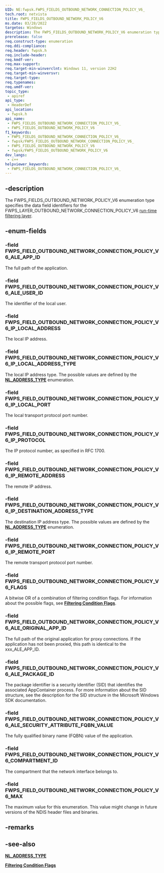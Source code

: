 ```yaml
---
UID: NE:fwpsk.FWPS_FIELDS_OUTBOUND_NETWORK_CONNECTION_POLICY_V6_
tech.root: netvista
title: FWPS_FIELDS_OUTBOUND_NETWORK_POLICY_V6
ms.date: 03/28/2022
targetos: Windows
description: The FWPS_FIELDS_OUTBOUND_NETWORK_POLICY_V6 enumeration type specifies the data field identifiers for the FWPS_LAYER_OUTBOUND_NETWORK_CONNECTION_POLICY_V6 run-time filtering layer.
prerelease: false
req.construct-type: enumeration
req.ddi-compliance: 
req.header: fwpsk.h
req.include-header: 
req.kmdf-ver: 
req.max-support: 
req.target-min-winverclnt: Windows 11, version 22H2
req.target-min-winversvr: 
req.target-type: 
req.typenames: 
req.umdf-ver: 
topic_type:
 - apiref
api_type:
 - HeaderDef
api_location:
 - fwpsk.h
api_name:
 - FWPS_FIELDS_OUTBOUND_NETWORK_CONNECTION_POLICY_V6_
 - FWPS_FIELDS_OUTBOUND_NETWORK_POLICY_V6
f1_keywords:
 - FWPS_FIELDS_OUTBOUND_NETWORK_CONNECTION_POLICY_V6_
 - fwpsk/FWPS_FIELDS_OUTBOUND_NETWORK_CONNECTION_POLICY_V6_
 - FWPS_FIELDS_OUTBOUND_NETWORK_POLICY_V6
 - fwpsk/FWPS_FIELDS_OUTBOUND_NETWORK_POLICY_V6
dev_langs:
 - c++
helpviewer_keywords:
 - FWPS_FIELDS_OUTBOUND_NETWORK_CONNECTION_POLICY_V6_
---
```


## -description

The FWPS_FIELDS_OUTBOUND_NETWORK_POLICY_V6 enumeration type specifies the data field identifiers for the FWPS_LAYER_OUTBOUND_NETWORK_CONNECTION_POLICY_V6 [run-time filtering layer](/windows-hardware/drivers/network/run-time-filtering-layer-identifiers).

## -enum-fields

### -field FWPS_FIELD_OUTBOUND_NETWORK_CONNECTION_POLICY_V6_ALE_APP_ID

The full path of the application.

### -field FWPS_FIELD_OUTBOUND_NETWORK_CONNECTION_POLICY_V6_ALE_USER_ID

The identifier of the local user.

### -field FWPS_FIELD_OUTBOUND_NETWORK_CONNECTION_POLICY_V6_IP_LOCAL_ADDRESS

The local IP address.

### -field FWPS_FIELD_OUTBOUND_NETWORK_CONNECTION_POLICY_V6_IP_LOCAL_ADDRESS_TYPE

The local IP address type. The possible values are defined by the [**NL_ADDRESS_TYPE**](/windows/win32/api/nldef/ne-nldef-nl_address_type) enumeration.

### -field FWPS_FIELD_OUTBOUND_NETWORK_CONNECTION_POLICY_V6_IP_LOCAL_PORT

The local transport protocol port number.

### -field FWPS_FIELD_OUTBOUND_NETWORK_CONNECTION_POLICY_V6_IP_PROTOCOL

The IP protocol number, as specified in RFC 1700.

### -field FWPS_FIELD_OUTBOUND_NETWORK_CONNECTION_POLICY_V6_IP_REMOTE_ADDRESS

The remote IP address.

### -field FWPS_FIELD_OUTBOUND_NETWORK_CONNECTION_POLICY_V6_IP_DESTINATION_ADDRESS_TYPE

The destination IP address type. The possible values are defined by the [**NL_ADDRESS_TYPE**](/windows/win32/api/nldef/ne-nldef-nl_address_type) enumeration.

### -field FWPS_FIELD_OUTBOUND_NETWORK_CONNECTION_POLICY_V6_IP_REMOTE_PORT

The remote transport protocol port number.

### -field FWPS_FIELD_OUTBOUND_NETWORK_CONNECTION_POLICY_V6_FLAGS

A bitwise OR of a combination of filtering condition flags. For information about the possible flags, see [**Filtering Condition Flags**](/windows-hardware/drivers/network/filtering-condition-flags).


### -field FWPS_FIELD_OUTBOUND_NETWORK_CONNECTION_POLICY_V6_ALE_ORIGINAL_APP_ID

The full path of the original application for proxy connections. If the application has not been proxied, this path is identical to the xxx_ALE_APP_ID.

### -field FWPS_FIELD_OUTBOUND_NETWORK_CONNECTION_POLICY_V6_ALE_PACKAGE_ID

The package identifier is a security identifier (SID) that identifies the associated AppContainer process. For more information about the SID structure, see the description for the SID structure in the Microsoft Windows SDK documentation.

### -field FWPS_FIELD_OUTBOUND_NETWORK_CONNECTION_POLICY_V6_ALE_SECURITY_ATTRIBUTE_FQBN_VALUE

The fully qualified binary name (FQBN) value of the application.

### -field FWPS_FIELD_OUTBOUND_NETWORK_CONNECTION_POLICY_V6_COMPARTMENT_ID

The compartment that the network interface belongs to.

### -field FWPS_FIELD_OUTBOUND_NETWORK_CONNECTION_POLICY_V6_MAX

The maximum value for this enumeration. This value might change in future versions of the NDIS header files and binaries.

## -remarks

## -see-also

[**NL_ADDRESS_TYPE**](/windows/win32/api/nldef/ne-nldef-nl_address_type)

[**Filtering Condition Flags**](/windows-hardware/drivers/network/filtering-condition-flags)

